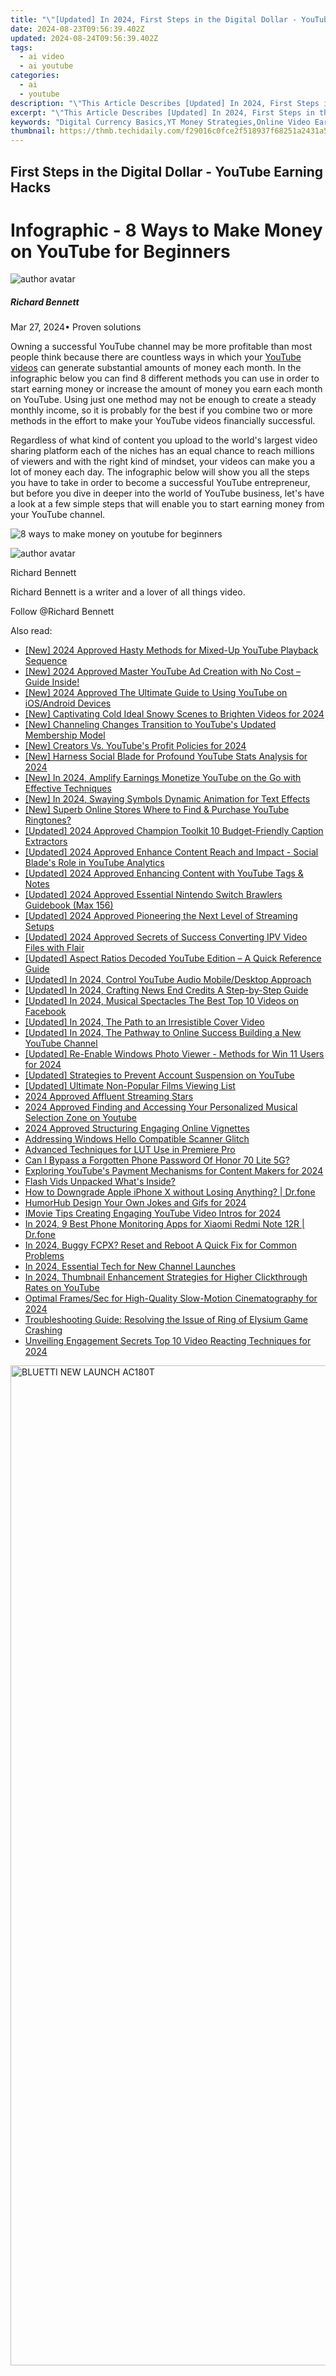 ```yaml
---
title: "\"[Updated] In 2024, First Steps in the Digital Dollar - YouTube Earning Hacks\""
date: 2024-08-23T09:56:39.402Z
updated: 2024-08-24T09:56:39.402Z
tags:
  - ai video
  - ai youtube
categories:
  - ai
  - youtube
description: "\"This Article Describes [Updated] In 2024, First Steps in the Digital Dollar - YouTube Earning Hacks\""
excerpt: "\"This Article Describes [Updated] In 2024, First Steps in the Digital Dollar - YouTube Earning Hacks\""
keywords: "Digital Currency Basics,YT Money Strategies,Online Video Earnings,Dollar Digital Guide,Tech Finance Tips,Income Through Videos,Earning Dollar Profits"
thumbnail: https://thmb.techidaily.com/f29016c0fce2f518937f68251a2431a5f707a01cf190eb7eb7552fa0f6fd65d9.jpg
---
```


## First Steps in the Digital Dollar - YouTube Earning Hacks

# Infographic - 8 Ways to Make Money on YouTube for Beginners

![author avatar](https://images.wondershare.com/filmora/article-images/richard-bennett.jpg)

##### Richard Bennett

 Mar 27, 2024• Proven solutions

Owning a successful YouTube channel may be more profitable than most people think because there are countless ways in which your [YouTube videos](https://tools.techidaily.com/wondershare/filmora/download/) can generate substantial amounts of money each month. In the infographic below you can find 8 different methods you can use in order to start earning money or increase the amount of money you earn each month on YouTube. Using just one method may not be enough to create a steady monthly income, so it is probably for the best if you combine two or more methods in the effort to make your YouTube videos financially successful.

Regardless of what kind of content you upload to the world's largest video sharing platform each of the niches has an equal chance to reach millions of viewers and with the right kind of mindset, your videos can make you a lot of money each day. The infographic below will show you all the steps you have to take in order to become a successful YouTube entrepreneur, but before you dive in deeper into the world of YouTube business, let's have a look at a few simple steps that will enable you to start earning money from your YouTube channel.

![8 ways to make money on youtube for beginners](https://filmora.wondershare.com/youtube-video-editing/8-ways-to-make-money-on-youtube-for-beginners.jpg)

![author avatar](https://images.wondershare.com/filmora/article-images/richard-bennett.jpg)

Richard Bennett

Richard Bennett is a writer and a lover of all things video.

Follow @Richard Bennett


<ins class="adsbygoogle"
     style="display:block"
     data-ad-format="autorelaxed"
     data-ad-client="ca-pub-7571918770474297"
     data-ad-slot="1223367746"></ins>



<ins class="adsbygoogle"
     style="display:block"
     data-ad-client="ca-pub-7571918770474297"
     data-ad-slot="8358498916"
     data-ad-format="auto"
     data-full-width-responsive="true"></ins>

<span class="atpl-alsoreadstyle">Also read:</span>
<div><ul>
<li><a href="https://youtube-docs.techidaily.com/024-approved-hasty-methods-for-mixed-up-youtube-playback-sequence/"><u>[New] 2024 Approved  Hasty Methods for Mixed-Up YouTube Playback Sequence</u></a></li>
<li><a href="https://youtube-docs.techidaily.com/024-approved-master-youtube-ad-creation-with-no-cost-guide-inside/"><u>[New] 2024 Approved  Master YouTube Ad Creation with No Cost – Guide Inside!</u></a></li>
<li><a href="https://youtube-docs.techidaily.com/024-approved-the-ultimate-guide-to-using-youtube-on-iosandroid-devices/"><u>[New] 2024 Approved  The Ultimate Guide to Using YouTube on iOS/Android Devices</u></a></li>
<li><a href="https://youtube-docs.techidaily.com/aptivating-cold-ideal-snowy-scenes-to-brighten-videos-for-2024/"><u>[New] Captivating Cold  Ideal Snowy Scenes to Brighten Videos for 2024</u></a></li>
<li><a href="https://youtube-docs.techidaily.com/hanneling-changes-transition-to-youtubes-updated-membership-model/"><u>[New] Channeling Changes  Transition to YouTube's Updated Membership Model</u></a></li>
<li><a href="https://facebook-video-share.techidaily.com/new-creators-vs-youtubes-profit-policies-for-2024/"><u>[New] Creators Vs. YouTube's Profit Policies for 2024</u></a></li>
<li><a href="https://youtube-docs.techidaily.com/arness-social-blade-for-profound-youtube-stats-analysis-for-2024/"><u>[New] Harness Social Blade for Profound YouTube Stats Analysis for 2024</u></a></li>
<li><a href="https://facebook-record-videos.techidaily.com/new-in-2024-amplify-earnings-monetize-youtube-on-the-go-with-effective-techniques/"><u>[New] In 2024, Amplify Earnings  Monetize YouTube on the Go with Effective Techniques</u></a></li>
<li><a href="https://youtube-docs.techidaily.com/n-2024-swaying-symbols-dynamic-animation-for-text-effects/"><u>[New] In 2024, Swaying Symbols  Dynamic Animation for Text Effects</u></a></li>
<li><a href="https://some-approaches.techidaily.com/new-superb-online-stores-where-to-find-and-purchase-youtube-ringtones/"><u>[New] Superb Online Stores  Where to Find & Purchase YouTube Ringtones?</u></a></li>
<li><a href="https://youtube-docs.techidaily.com/ed-2024-approved-champion-toolkit-10-budget-friendly-caption-extractors/"><u>[Updated] 2024 Approved  Champion Toolkit  10 Budget-Friendly Caption Extractors</u></a></li>
<li><a href="https://youtube-docs.techidaily.com/ed-2024-approved-enhance-content-reach-and-impact-social-blades-role-in-youtube-analytics/"><u>[Updated] 2024 Approved  Enhance Content Reach and Impact - Social Blade's Role in YouTube Analytics</u></a></li>
<li><a href="https://youtube-docs.techidaily.com/ed-2024-approved-enhancing-content-with-youtube-tags-and-notes/"><u>[Updated] 2024 Approved  Enhancing Content with YouTube Tags & Notes</u></a></li>
<li><a href="https://on-screen-recording.techidaily.com/updated-2024-approved-essential-nintendo-switch-brawlers-guidebook-max-156/"><u>[Updated] 2024 Approved  Essential Nintendo Switch Brawlers Guidebook (Max 156)</u></a></li>
<li><a href="https://youtube-docs.techidaily.com/ed-2024-approved-pioneering-the-next-level-of-streaming-setups/"><u>[Updated] 2024 Approved  Pioneering the Next Level of Streaming Setups</u></a></li>
<li><a href="https://instagram-video-recordings.techidaily.com/updated-2024-approved-secrets-of-success-converting-ipv-video-files-with-flair/"><u>[Updated] 2024 Approved  Secrets of Success  Converting IPV Video Files with Flair</u></a></li>
<li><a href="https://youtube-docs.techidaily.com/ed-aspect-ratios-decoded-youtube-edition-a-quick-reference-guide/"><u>[Updated] Aspect Ratios Decoded  YouTube Edition – A Quick Reference Guide</u></a></li>
<li><a href="https://youtube-docs.techidaily.com/ed-in-2024-control-youtube-audio-mobiledesktop-approach/"><u>[Updated] In 2024, Control YouTube Audio  Mobile/Desktop Approach</u></a></li>
<li><a href="https://youtube-docs.techidaily.com/ed-in-2024-crafting-news-end-credits-a-step-by-step-guide/"><u>[Updated] In 2024, Crafting News End Credits  A Step-by-Step Guide</u></a></li>
<li><a href="https://facebook-video-recording.techidaily.com/updated-in-2024-musical-spectacles-the-best-top-10-videos-on-facebook/"><u>[Updated] In 2024, Musical Spectacles  The Best Top 10 Videos on Facebook</u></a></li>
<li><a href="https://facebook-video-content.techidaily.com/updated-in-2024-the-path-to-an-irresistible-cover-video/"><u>[Updated] In 2024, The Path to an Irresistible Cover Video</u></a></li>
<li><a href="https://youtube-docs.techidaily.com/ed-in-2024-the-pathway-to-online-success-building-a-new-youtube-channel/"><u>[Updated] In 2024, The Pathway to Online Success  Building a New YouTube Channel</u></a></li>
<li><a href="https://fox-http.techidaily.com/updated-re-enable-windows-photo-viewer-methods-for-win-11-users-for-2024/"><u>[Updated] Re-Enable Windows Photo Viewer - Methods for Win 11 Users for 2024</u></a></li>
<li><a href="https://youtube-docs.techidaily.com/ed-strategies-to-prevent-account-suspension-on-youtube/"><u>[Updated] Strategies to Prevent Account Suspension on YouTube</u></a></li>
<li><a href="https://youtube-docs.techidaily.com/ed-ultimate-non-popular-films-viewing-list/"><u>[Updated] Ultimate Non-Popular Films Viewing List</u></a></li>
<li><a href="https://youtube-docs.techidaily.com/approved-affluent-streaming-stars/"><u>2024 Approved  Affluent Streaming Stars</u></a></li>
<li><a href="https://youtube-docs.techidaily.com/approved-finding-and-accessing-your-personalized-musical-selection-zone-on-youtube/"><u>2024 Approved  Finding and Accessing Your Personalized Musical Selection Zone on Youtube</u></a></li>
<li><a href="https://youtube-docs.techidaily.com/approved-structuring-engaging-online-vignettes/"><u>2024 Approved  Structuring Engaging Online Vignettes</u></a></li>
<li><a href="https://win11-tips.techidaily.com/addressing-windows-hello-compatible-scanner-glitch/"><u>Addressing Windows Hello Compatible Scanner Glitch</u></a></li>
<li><a href="https://extra-resources.techidaily.com/advanced-techniques-for-lut-use-in-premiere-pro/"><u>Advanced Techniques for LUT Use in Premiere Pro</u></a></li>
<li><a href="https://unlock-android.techidaily.com/can-i-bypass-a-forgotten-phone-password-of-honor-70-lite-5g-by-drfone-android/"><u>Can I Bypass a Forgotten Phone Password Of Honor 70 Lite 5G?</u></a></li>
<li><a href="https://youtube-docs.techidaily.com/ring-youtubes-payment-mechanisms-for-content-makers-for-2024/"><u>Exploring YouTube's Payment Mechanisms for Content Makers for 2024</u></a></li>
<li><a href="https://youtube-docs.techidaily.com/-vids-unpacked-whats-inside/"><u>Flash Vids Unpacked  What's Inside?</u></a></li>
<li><a href="https://techidaily.com/how-to-downgrade-apple-iphone-x-without-losing-anything-drfone-by-drfone-ios-system-repair-ios-system-repair/"><u>How to Downgrade Apple iPhone X without Losing Anything? | Dr.fone</u></a></li>
<li><a href="https://some-knowledge.techidaily.com/humorhub-design-your-own-jokes-and-gifs-for-2024/"><u>HumorHub  Design Your Own Jokes and Gifs for 2024</u></a></li>
<li><a href="https://youtube-docs.techidaily.com/e-tips-creating-engaging-youtube-video-intros-for-2024/"><u>IMovie Tips  Creating Engaging YouTube Video Intros for 2024</u></a></li>
<li><a href="https://android-location-track.techidaily.com/in-2024-9-best-phone-monitoring-apps-for-xiaomi-redmi-note-12r-drfone-by-drfone-virtual-android/"><u>In 2024, 9 Best Phone Monitoring Apps for Xiaomi Redmi Note 12R | Dr.fone</u></a></li>
<li><a href="https://ai-vdieo-software.techidaily.com/in-2024-buggy-fcpx-reset-and-reboot-a-quick-fix-for-common-problems/"><u>In 2024, Buggy FCPX? Reset and Reboot A Quick Fix for Common Problems</u></a></li>
<li><a href="https://youtube-docs.techidaily.com/24-essential-tech-for-new-channel-launches/"><u>In 2024, Essential Tech for New Channel Launches</u></a></li>
<li><a href="https://youtube-docs.techidaily.com/24-thumbnail-enhancement-strategies-for-higher-clickthrough-rates-on-youtube/"><u>In 2024, Thumbnail Enhancement Strategies for Higher Clickthrough Rates on YouTube</u></a></li>
<li><a href="https://extra-guidance.techidaily.com/optimal-framessec-for-high-quality-slow-motion-cinematography-for-2024/"><u>Optimal Frames/Sec for High-Quality Slow-Motion Cinematography for 2024</u></a></li>
<li><a href="https://win-blog.techidaily.com/troubleshooting-guide-resolving-the-issue-of-ring-of-elysium-game-crashing/"><u>Troubleshooting Guide: Resolving the Issue of Ring of Elysium Game Crashing</u></a></li>
<li><a href="https://youtube-docs.techidaily.com/ling-engagement-secrets-top-10-video-reacting-techniques-for-2024/"><u>Unveiling Engagement Secrets  Top 10 Video Reacting Techniques for 2024</u></a></li>
</ul></div>

<!-- affiliate ads begin -->
<a href="https://bluettieu.pxf.io/c/5597632/2042323/17091" target="_top" id="2042323"><img src="//a.impactradius-go.com/display-ad/17091-2042323" border="0" alt="BLUETTI NEW LAUNCH AC180T" width="3840" height="1600"/></a><img height="0" width="0" src="https://imp.pxf.io/i/5597632/2042323/17091" style="position:absolute;visibility:hidden;" border="0" />
<!-- affiliate ads end -->